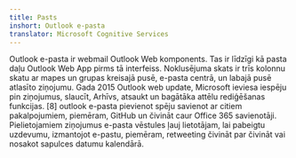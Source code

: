 ```yaml
---
title: Pasts
inshort: Outlook e-pasta
translator: Microsoft Cognitive Services
---
```


Outlook e-pasta ir webmail Outlook Web komponents. Tas ir līdzīgi kā pasta daļu Outlook Web App pirms tā interfeiss. Noklusējuma skats ir trīs kolonnu skatu ar mapes un grupas kreisajā pusē, e-pasta centrā, un labajā pusē atlasīto ziņojumu. Gada 2015 Outlook web update, Microsoft ieviesa iespēju pin ziņojumus, slaucīt, Arhīvs, atsaukt un bagātāka attēlu rediģēšanas funkcijas. [8] outlook e-pasta pievienot spēju savienot ar citiem pakalpojumiem, piemēram, GitHub un čivināt caur Office 365 savienotāji. Pielietojamiem ziņojumus e-pasta vēstules ļauj lietotājam, lai pabeigtu uzdevumu, izmantojot e-pastu, piemēram, retweeting čivināt par čivināt vai nosakot sapulces datumu kalendārā. 





